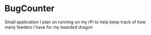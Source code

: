 # BugCounter
Small application I plan on running on my rPi to help keep track of how many feeders I have for my bearded dragon
